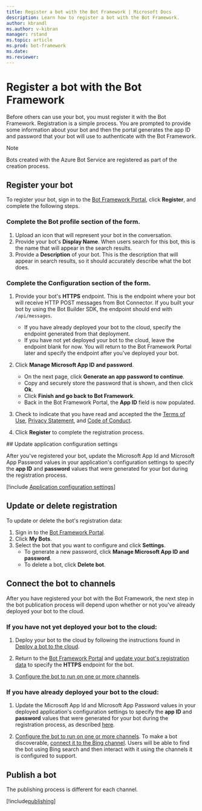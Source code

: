 ```yaml
---
title: Register a bot with the Bot Framework | Microsoft Docs
description: Learn how to register a bot with the Bot Framework.
author: kbrandl
ms.author: v-kibran
manager: rstand
ms.topic: article
ms.prod: bot-framework
ms.date: 
ms.reviewer:
---
```


# Register a bot with the Bot Framework

Before others can use your bot, you must register it with the Bot Framework.
Registration is a simple process. You are prompted to provide some information about your bot and then the portal generates the app ID and password that your bot will use to authenticate with the Bot Framework.

> [!NOTE]
> Bots created with the Azure Bot Service are registered as part of the creation process.
 
## Register your bot

To register your bot, sign in to the <a href="https://dev.botframework.com" target="_blank">Bot Framework Portal</a>, click **Register**, and complete the following steps.
  
### Complete the **Bot profile** section of the form.  

1. Upload an icon that will represent your bot in the conversation.  
2. Provide your bot's **Display Name**. When users search for this bot, this is the name that will appear in the search results.  
3. Provide a **Description** of your bot. This is the description that will appear in search results, so it should accurately describe what the bot does.  

### Complete the **Configuration** section of the form.  

1. Provide your bot's **HTTPS** endpoint. This is the endpoint where your bot will receive HTTP POST messages from Bot Connector. If you built your bot by using the Bot Builder SDK, the endpoint should end with `/api/messages`.
    - If you have already deployed your bot to the cloud, specify the endpoint generated from that deployment.
    - If you have not yet deployed your bot to the cloud, leave the endpoint blank for now. You will return to the Bot Framework Portal later and specify the endpoint after you've deployed your bot.  

2. Click **Manage Microsoft App ID and password**.  
    - On the next page, click **Generate an app password to continue**.
    - Copy and securely store the password that is shown, and then click **Ok**.  
    - Click **Finish and go back to Bot Framework**.  
    - Back in the Bot Framework Portal, the **App ID** field is now populated.  

3. Check to indicate that you have read and accepted the the [Terms of Use][terms], [Privacy Statement][privacy], and [Code of Conduct][code]. 

4. Click **Register** to complete the registration process.

##<a id="updateConfigSettings"></a> Update application configuration settings

After you've registered your bot, update the Microsoft App Id and Microsoft App Password values in your application's configuration settings to specify the **app ID** and **password** values that were generated for your bot during the registration process.

[!include [Application configuration settings](~/includes/snippet-tip-bot-config-settings.md)]

## Update or delete registration

<a id="maintain"></a>
To update or delete the bot's registration data:

1. Sign in to the <a href="https://dev.botframework.com" target="_blank">Bot Framework Portal</a>.
2. Click **My Bots**.
3. Select the bot that you want to configure and click **Settings**.
    - To generate a new password, click **Manage Microsoft App ID and password**.
    - To delete a bot, click **Delete bot**.

## Connect the bot to channels

After you have registered your bot with the Bot Framework,
the next step in the bot publication process will depend upon whether or not you've already deployed your bot to the cloud.

### If you have not yet deployed your bot to the cloud:

1. Deploy your bot to the cloud by following the instructions found in [Deploy a bot to the cloud](~/deploy-bot-overview.md).

2. Return to the <a href="https://dev.botframework.com" target="_blank">Bot Framework Portal</a> and [update your bot's registration data](~/portal-register-bot.md#maintain) to specify the **HTTPS** endpoint for the bot.

3. [Configure the bot to run on one or more channels](~/portal-configure-channels.md).

### If you have already deployed your bot to the cloud:

1. Update the Microsoft App Id and Microsoft App Password values in your deployed application's configuration settings to specify the **app ID** and **password** values that were generated for your bot during the registration process, as described [here](#updateConfigSettings). 

2. [Configure the bot to run on one or more channels](~/portal-configure-channels.md). To make a bot discoverable, [connect it to the Bing channel](~/channels/channel-bing.md). Users will be able to find the bot using Bing search and then interact with it using the channels it is configured to support.

## Publish a bot
The publishing process is different for each channel. 

[!include[publishing](~/includes/snippet-publish-to-channel.md)]


[terms]: https://aka.ms/bf-terms
[code]: https://aka.ms/bf-conduct
[privacy]: https://aka.ms/bf-privacy
